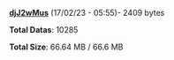 [**djJ2wMus**](/data/djJ2wMus.txt) (17/02/23 - 05:55)- 2409 bytes

**Total Datas**: 10285

**Total Size**: 66.64 MB / 66.6 MB